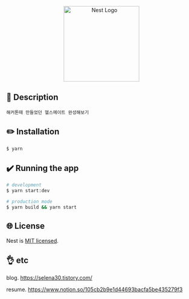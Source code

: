 <p align="center">
  <a href="http://nestjs.com/" target="blank"><img src="https://nestjs.com/img/logo-small.svg" width="200" alt="Nest Logo" /></a>
</p>

## 📂 Description
```
해커톤때 만들었던 헬스메이트 완성해보기
```
## ✏️ Installation

```bash
$ yarn 
```

## ✔️ Running the app

```bash
# development
$ yarn start:dev

# production mode
$ yarn build && yarn start
```


## 🌐 License

Nest is [MIT licensed](LICENSE).

## ‍👌 etc
blog. https://selena30.tistory.com/

resume. https://www.notion.so/105cb2b9e1d44693bacfa5be435279f3
